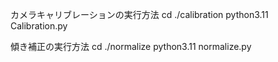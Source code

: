 カメラキャリブレーションの実行方法
cd ./calibration
python3.11 Calibration.py

傾き補正の実行方法
cd ./normalize
python3.11 normalize.py